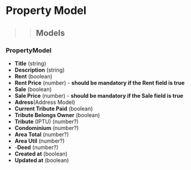 # Property Model
>> ## Models
 
### PropertyModel
- **Title** (string)
- **Description** (string)
- **Rent** (boolean)
- **Rent Price** (number) - **should be mandatory if the Rent field is true**
- **Sale** (boolean)
- **Sale Price** (number) -  **should be mandatory if the Sale field is true**
-	**Adress**(Address Model)
- **Current Tribute Paid** (boolean)
- **Tribute Belongs Owner** (boolean)
- **Tribute** (IPTU) (number?)
- **Condominium** (number?)
- **Area Total** (number?)
- **Area Util** (number?)
- -**Deed** (number?)
- **Created at** (boolean)
- **Updated at** (boolean)